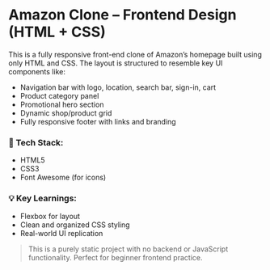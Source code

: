 # Amazon Clone – Frontend Design (HTML + CSS)

This is a fully responsive front-end clone of Amazon’s homepage built using only HTML and CSS. The layout is structured to resemble key UI components like:

- Navigation bar with logo, location, search bar, sign-in, cart
- Product category panel
- Promotional hero section
- Dynamic shop/product grid
- Fully responsive footer with links and branding

### 🚀 Tech Stack:
- HTML5  
- CSS3  
- Font Awesome (for icons)

### 💡 Key Learnings:
- Flexbox for layout  
- Clean and organized CSS styling  
- Real-world UI replication

> This is a purely static project with no backend or JavaScript functionality. Perfect for beginner frontend practice.
